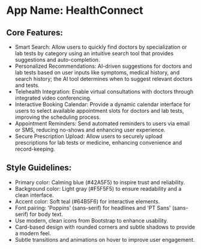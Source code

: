 # **App Name**: HealthConnect

## Core Features:

- Smart Search: Allow users to quickly find doctors by specialization or lab tests by category using an intuitive search tool that provides suggestions and auto-completion.
- Personalized Recommendations: AI-driven suggestions for doctors and lab tests based on user inputs like symptoms, medical history, and search history; the AI tool determines when to suggest relevant doctors and tests.
- Telehealth Integration: Enable virtual consultations with doctors through integrated video conferencing.
- Interactive Booking Calendar: Provide a dynamic calendar interface for users to select available appointment slots for doctors and lab tests, improving the scheduling process.
- Appointment Reminders: Send automated reminders to users via email or SMS, reducing no-shows and enhancing user experience.
- Secure Prescription Upload: Allow users to securely upload prescriptions for lab tests or medicine, enhancing convenience and record-keeping.

## Style Guidelines:

- Primary color: Calming blue (#42A5F5) to inspire trust and reliability.
- Background color: Light gray (#F5F5F5) to ensure readability and a clean interface.
- Accent color: Soft teal (#64B5F6) for interactive elements.
- Font pairing: 'Poppins' (sans-serif) for headlines and 'PT Sans' (sans-serif) for body text.
- Use modern, clean icons from Bootstrap to enhance usability.
- Card-based design with rounded corners and subtle shadows to provide a modern feel.
- Subtle transitions and animations on hover to improve user engagement.